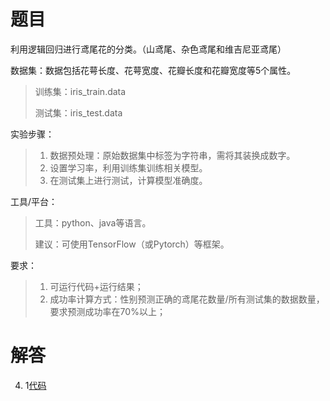# 题目

利用逻辑回归进行鸢尾花的分类。（山鸢尾、杂色鸢尾和维吉尼亚鸢尾）

数据集：数据包括花萼长度、花萼宽度、花瓣长度和花瓣宽度等5个属性。

> 训练集：iris_train.data
>
> 测试集：iris_test.data

实验步骤：

> 1. 数据预处理：原始数据集中标签为字符串，需将其装换成数字。
> 2. 设置学习率，利用训练集训练相关模型。
> 3. 在测试集上进行测试，计算模型准确度。

工具/平台：

> 工具：python、java等语言。
>
> 建议：可使用TensorFlow（或Pytorch）等框架。

要求：

> 1. 可运行代码+运行结果；
> 2. 成功率计算方式：性别预测正确的鸢尾花数量/所有测试集的数据数量，要求预测成功率在70%以上；

# 解答

4. 1[代码](4.1.py)

